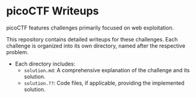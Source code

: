 # picoCTF Writeups  

picoCTF features challenges primarily focused on web exploitation.  

This repository contains detailed writeups for these challenges. Each challenge is organized into its own directory, named after the respective problem.  

- Each directory includes:  
  - `solution.md`: A comprehensive explanation of the challenge and its solution.  
  - `solution.??`: Code files, if applicable, providing the implemented solution.  
